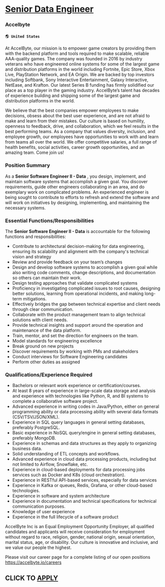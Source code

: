 # [Senior Data Engineer](https://www.remotewlb.com/apply/senior-data-engineer-82636)  
### Accelbyte  
#### `🌎 United States`  

At AccelByte, our mission is to empower game creators by providing them with the backend platform and tools required to make scalable, reliable AAA-quality games. The company was founded in 2016 by industry veterans who have engineered online systems for some of the largest game and distribution platforms in the world including Fortnite, Epic Store, Xbox Live, PlayStation Network, and EA Origin. We are backed by top investors including Softbank, Sony Interactive Entertainment, Galaxy Interactive, NetEase, and Krafton. Our latest Series B funding has firmly solidified our place as a top player in the gaming industry. AccelByte’s talent has decades of experience building and shipping some of the largest game and distribution platforms in the world.

We believe that the best companies empower employees to make decisions, obsess about the best user experience, and are not afraid to make and learn from their mistakes. Our culture is based on humility, openness to feedback, drive, and collaboration, which we feel results in the best performing teams. As a company that values diversity, inclusion, and employee growth, our employees have opportunities to work with and learn from teams all over the world. We offer competitive salaries, a full range of health benefits, social activities, career growth opportunities, and an amazing team. Come join us!

### Position Summary

As a **Senior Software Engineer II - Data** , you design, implement, and maintain software systems that accomplish a given goal. You discover requirements, guide other engineers collaborating in an area, and do exemplary work on complicated problems. An experienced engineer is being sought to contribute to efforts to refresh and extend the software and will work on initiatives by designing, implementing, and maintaining the necessary systems.

### Essential Functions/Responsibilities

The **Senior Software Engineer II - Data** is accountable for the following functions and responsibilities:

  * Contribute to architectural decision-making for data engineering, ensuring its scalability and alignment with the company's technical vision and strategy
  * Review and provide feedback on your team’s changes
  * Design and develop software systems to accomplish a given goal while also writing code comments, change descriptions, and documentation so others can maintain their work.
  * Design testing approaches that validate complicated systems
  * Proficiency in investigating complicated issues to root causes, designing better solutions, learning from operational incidents, and making long-term mitigations.
  * Effectively bridges the gap between technical expertise and client needs through clear communication.
  * Collaborate with the product management team to align technical solutions with client needs.
  * Provide technical insights and support around the operation and maintenance of the data platform.
  * Train, mentor, and set the direction for engineers on the team.
  * Model standards for engineering excellence
  * Break ground on new projects
  * Discover requirements by working with PMs and stakeholders
  * Conduct interviews for Software Engineering candidates
  * Perform other duties as assigned

### Qualifications/Experience Required

  * Bachelors or relevant work experience or certification/courses. 
  * At least 8 years of experience in large-scale data storage and analysis and experience with technologies like Python, R, and BI systems to complete a collaborative software project.
  * Advanced experience in writing codes in Java/Python, either on general programming ability or data processing ability with several data formats (CSV/TSV/JSON/XML).
  * Experience in SQL query languages in general setting databases, preferably PostgreSQL.
  * Basic experience in NoSQL query/engine in general setting databases, preferably MongoDB.
  * Experience in schemas and data structures as they apply to organizing business data.
  * Solid understanding of ETL concepts and workflows.
  * Advanced experience in cloud data processing products, including but not limited to Airflow, Snowflake, etc.
  * Experience in cloud-based deployments for data processing jobs services such as Docker and K8s (cloud orchestration).
  * Experience in RESTful API-based services, especially for data services
  * Experience in Kafka or queues, Redis, Grafana, or other cloud-based technologies.
  * Experience in software and system architecture
  * Experience in documentation and technical specifications for technical communication purposes.
  * Knowledge of user experience
  * Experience in the full lifecycle of a software product

AccelByte Inc is an Equal Employment Opportunity Employer, all qualified candidates and applicants will receive consideration for employment without regard to race, religion, gender, national origin, sexual orientation, marital status, age, or disability. Our culture is innovative and inclusive, and we value our people the highest.

Please visit our career page for a complete listing of our open positions https://accelbyte.io/careers

  
## CLICK TO [APPLY](https://www.remotewlb.com/apply/senior-data-engineer-82636)

